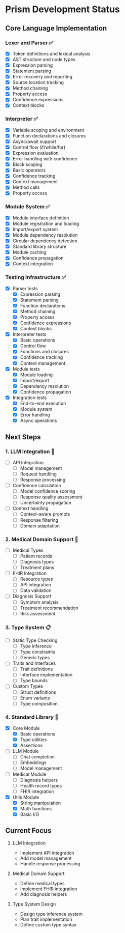 # Prism Development Status

## Core Language Implementation

### Lexer and Parser ✅
- [x] Token definitions and lexical analysis
- [x] AST structure and node types
- [x] Expression parsing
- [x] Statement parsing
- [x] Error recovery and reporting
- [x] Source location tracking
- [x] Method chaining
- [x] Property access
- [x] Confidence expressions
- [x] Context blocks

### Interpreter ✅
- [x] Variable scoping and environment
- [x] Function declarations and closures
- [x] Async/await support
- [x] Control flow (if/while/for)
- [x] Expression evaluation
- [x] Error handling with confidence
- [x] Block scoping
- [x] Basic operators
- [x] Confidence tracking
- [x] Context management
- [x] Method calls
- [x] Property access

### Module System ✅
- [x] Module interface definition
- [x] Module registration and loading
- [x] Import/export system
- [x] Module dependency resolution
- [x] Circular dependency detection
- [x] Standard library structure
- [x] Module caching
- [x] Confidence propagation
- [x] Context integration

### Testing Infrastructure ✅
- [x] Parser tests
  - [x] Expression parsing
  - [x] Statement parsing
  - [x] Function declarations
  - [x] Method chaining
  - [x] Property access
  - [x] Confidence expressions
  - [x] Context blocks
- [x] Interpreter tests
  - [x] Basic operations
  - [x] Control flow
  - [x] Functions and closures
  - [x] Confidence tracking
  - [x] Context management
- [x] Module tests
  - [x] Module loading
  - [x] Import/export
  - [x] Dependency resolution
  - [x] Confidence propagation
- [x] Integration tests
  - [x] End-to-end execution
  - [x] Module system
  - [x] Error handling
  - [x] Async operations

## Next Steps

### 1. LLM Integration 🚧
- [ ] API Integration
  - [ ] Model management
  - [ ] Request handling
  - [ ] Response processing
- [ ] Confidence calculation
  - [ ] Model confidence scoring
  - [ ] Response quality assessment
  - [ ] Uncertainty propagation
- [ ] Context handling
  - [ ] Context-aware prompts
  - [ ] Response filtering
  - [ ] Domain adaptation

### 2. Medical Domain Support 🚧
- [ ] Medical Types
  - [ ] Patient records
  - [ ] Diagnosis types
  - [ ] Treatment plans
- [ ] FHIR Integration
  - [ ] Resource types
  - [ ] API integration
  - [ ] Data validation
- [ ] Diagnosis Support
  - [ ] Symptom analysis
  - [ ] Treatment recommendation
  - [ ] Risk assessment

### 3. Type System 📋
- [ ] Static Type Checking
  - [ ] Type inference
  - [ ] Type constraints
  - [ ] Generic types
- [ ] Traits and Interfaces
  - [ ] Trait definitions
  - [ ] Interface implementation
  - [ ] Type bounds
- [ ] Custom Types
  - [ ] Struct definitions
  - [ ] Enum variants
  - [ ] Type composition

### 4. Standard Library 🚧
- [x] Core Module
  - [x] Basic operations
  - [x] Type utilities
  - [x] Assertions
- [ ] LLM Module
  - [ ] Chat completion
  - [ ] Embeddings
  - [ ] Model management
- [ ] Medical Module
  - [ ] Diagnosis helpers
  - [ ] Health record types
  - [ ] FHIR integration
- [x] Utils Module
  - [x] String manipulation
  - [x] Math functions
  - [x] Basic I/O

## Current Focus
1. LLM Integration
   - Implement API integration
   - Add model management
   - Handle response processing

2. Medical Domain Support
   - Define medical types
   - Implement FHIR integration
   - Add diagnosis helpers

3. Type System Design
   - Design type inference system
   - Plan trait implementation
   - Define custom type syntax